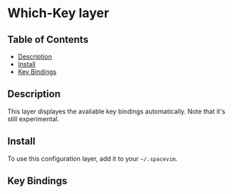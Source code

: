 # Which-Key layer

## Table of Contents

<!-- vim-markdown-toc GFM -->
* [Description](#description)
* [Install](#install)
* [Key Bindings](#key-bindings)

<!-- vim-markdown-toc -->

## Description

This layer displayes the avaliable key bindings automatically. Note that it's still experimental.

## Install

To use this configuration layer, add it to your `~/.spacevim`.

## Key Bindings
